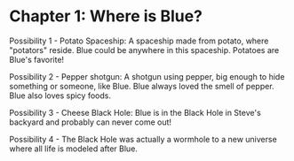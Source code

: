 # Chapter 1: Where is Blue?
Possibility 1 - Potato Spaceship: A spaceship made from potato, where "potators" reside.
Blue could be anywhere in this spaceship.
Potatoes are Blue's favorite!

Possibility 2 - Pepper shotgun: A shotgun using pepper, big enough to hide something or someone, like Blue.
Blue always loved the smell of pepper.
Blue also loves spicy foods.

Possibility 3 - Cheese Black Hole: Blue is in the Black Hole in Steve's backyard and probably can never come out!

Possibility 4 - The Black Hole was actually a wormhole to a new universe where all life is modeled after Blue.
